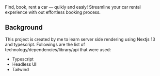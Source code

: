 Find, book, rent a car — quikly and easiy! Streamline your car rental experience with out effortless booking process.

## Background

This project is created by me to learn server side rendering using Nextjs 13 and typescript. Followings are the list of technology/dependencies/library/api that were used:

- Typescript
- Headless UI
- Tailwind

